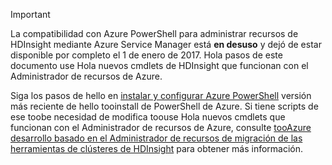 > [!IMPORTANT]
> La compatibilidad con Azure PowerShell para administrar recursos de HDInsight mediante Azure Service Manager está **en desuso** y dejó de estar disponible por completo el 1 de enero de 2017. Hola pasos de este documento use Hola nuevos cmdlets de HDInsight que funcionan con el Administrador de recursos de Azure.
> 
> Siga los pasos de hello en [instalar y configurar Azure PowerShell](/powershell/azureps-cmdlets-docs) versión más reciente de hello tooinstall de PowerShell de Azure. Si tiene scripts de ese toobe necesidad de modifica toouse Hola nuevos cmdlets que funcionan con el Administrador de recursos de Azure, consulte [tooAzure desarrollo basado en el Administrador de recursos de migración de las herramientas de clústeres de HDInsight](../articles/hdinsight/hdinsight-hadoop-development-using-azure-resource-manager.md) para obtener más información.
> 
> 

